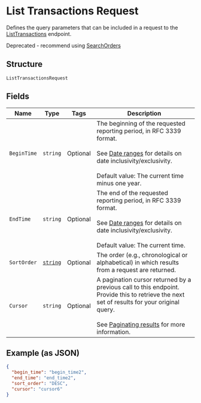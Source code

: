 
# List Transactions Request

Defines the query parameters that can be included in
a request to the [ListTransactions](/doc/api/transactions.md#list-transactions) endpoint.

Deprecated - recommend using [SearchOrders](/doc/api/orders.md#search-orders)

## Structure

`ListTransactionsRequest`

## Fields

| Name | Type | Tags | Description |
|  --- | --- | --- | --- |
| `BeginTime` | `string` | Optional | The beginning of the requested reporting period, in RFC 3339 format.<br><br>See [Date ranges](https://developer.squareup.com/docs/build-basics/working-with-dates) for details on date inclusivity/exclusivity.<br><br>Default value: The current time minus one year. |
| `EndTime` | `string` | Optional | The end of the requested reporting period, in RFC 3339 format.<br><br>See [Date ranges](https://developer.squareup.com/docs/build-basics/working-with-dates) for details on date inclusivity/exclusivity.<br><br>Default value: The current time. |
| `SortOrder` | [`string`](/doc/models/sort-order.md) | Optional | The order (e.g., chronological or alphabetical) in which results from a request are returned. |
| `Cursor` | `string` | Optional | A pagination cursor returned by a previous call to this endpoint.<br>Provide this to retrieve the next set of results for your original query.<br><br>See [Paginating results](https://developer.squareup.com/docs/working-with-apis/pagination) for more information. |

## Example (as JSON)

```json
{
  "begin_time": "begin_time2",
  "end_time": "end_time2",
  "sort_order": "DESC",
  "cursor": "cursor6"
}
```


